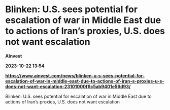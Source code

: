 # Blinken: U.S. sees potential for escalation of war in Middle East due to actions of Iran’s proxies, U.S. does not want escalation
**AInvest**

**2023-10-22 13:54**

**https://www.ainvest.com/news/blinken-u-s-sees-potential-for-escalation-of-war-in-middle-east-due-to-actions-of-iran-s-proxies-u-s-does-not-want-escalation-23101000f6c5ab9401e56d93/**

Blinken: U.S. sees potential for escalation of war in Middle East due to actions of Iran’s proxies, U.S. does not want escalation